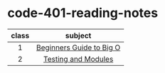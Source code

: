 # code-401-reading-notes


| class | subject |
| :---: | :-----------: |
| 1 | [Beginners Guide to Big O](class_01.md)|
| 2 | [Testing and Modules](class_02.md)|